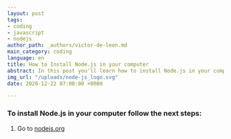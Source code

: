 ```yaml
---
layout: post
tags:
- coding
- javascript
- nodejs
author_path: _authors/victor-de-leon.md
main_category: coding
language: en
title: How to Install Node.js in your computer
abstract: In this post you'll learn how to install Node.js in your computer
img_url: "/uploads/node-js_logo.svg"
date: 2020-12-22 07:00:00 +0000

---
```

### To install Node.js in your computer follow the next steps:

1. Go to [nodejs.org](www.nodejs.org)